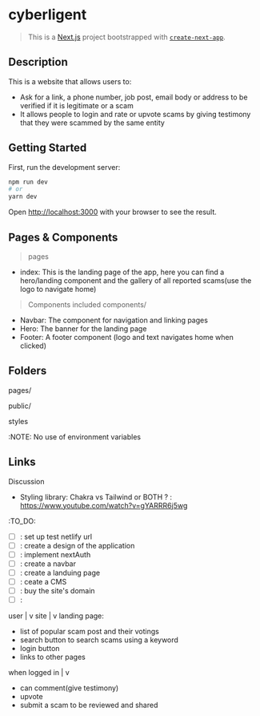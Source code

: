 # cyberligent
> This is a [Next.js](https://nextjs.org/) project bootstrapped with [`create-next-app`](https://github.com/vercel/next.js/tree/canary/packages/create-next-app).

## Description
This is a website that allows users to:
- Ask for a link, a phone number, job post, email body or address to be verified if it is legitimate or a scam
- It allows people to login and rate or upvote scams by giving testimony that they were scammed by the same entity

## Getting Started
First, run the development server:

```bash
npm run dev
# or
yarn dev
```

Open [http://localhost:3000](http://localhost:3000) with your browser to see the result.

## Pages & Components 
> pages

- index: This is the landing page of the app, here you can find a hero/landing component and the gallery of all reported scams(use the logo to navigate home)



> Components included
components/
- Navbar: The component for navigation and linking pages
- Hero: The banner for the landing page
- Footer: A footer component (logo and text navigates home when clicked)

## Folders
pages/

public/

styles

:NOTE:
No use of environment variables 


Links
- 

Discussion
- Styling library: Chakra vs Tailwind or BOTH ?
    : https://www.youtube.com/watch?v=gYARRR6j5wg

:TO_DO:
- [ ] : set up test netlify url
- [ ] : create a design of the application
- [ ] : implement nextAuth
- [ ] : create a navbar
- [ ] : create a landuing page
- [ ] : ceate a CMS
- [ ] : buy the site's domain
- [ ] : 

user 
|
v
site
|
v
landing page:
- list of popular scam post and their votings
- search button to search scams using a keyword
- login button
- links to other pages

when logged in
|
v
- can comment(give testimony)
- upvote
- submit a scam to be reviewed and shared